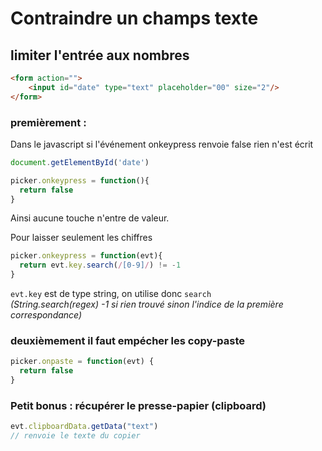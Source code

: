 # Contraindre un champs texte

## limiter l'entrée aux nombres

```html
<form action="">
	<input id="date" type="text" placeholder="00" size="2"/>
</form>
```

### premièrement :

Dans le javascript si l'événement onkeypress renvoie false rien n'est écrit

```js
document.getElementById('date')

picker.onkeypress = function(){
  return false
}
```
Ainsi aucune touche n'entre de valeur.

Pour laisser seulement les chiffres

```js
picker.onkeypress = function(evt){
  return evt.key.search(/[0-9]/) != -1
}
```
`evt.key` est de type string, on utilise donc `search`   
*(String.search(regex) -1 si rien trouvé sinon l'indice de la première correspondance)*


### deuxièmement il faut empécher les copy-paste

```js
picker.onpaste = function(evt) {
  return false
}
```
### Petit bonus : récupérer le presse-papier (clipboard)

```js
evt.clipboardData.getData("text")
// renvoie le texte du copier
```